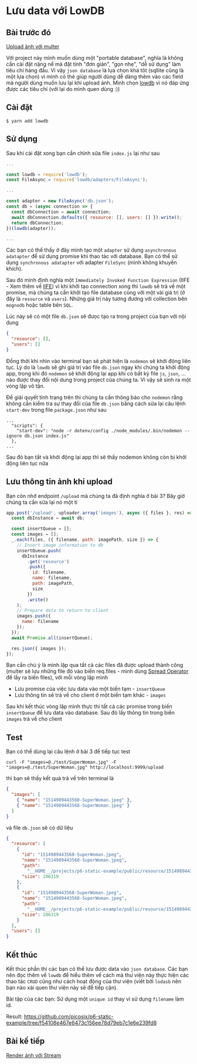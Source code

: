 # Lưu data với LowDB

## Bài trước đó

[Upload ảnh với multer](./3-upload-image-with-multer.md)

Với project này mình muốn dùng một "portable database", nghĩa là không cần cài đặt nặng nề mà đặt tính "đơn giản", "gọn nhẹ", "dễ sử dụng" làm tiêu chí hàng đầu. Vì vậy `json database` là lựa chọn khá tôt (sqllite cũng là một lựa chọn) vì mình có thẻ giúp người dùng dễ dàng thêm vào các field mà người dùng muốn lưu lại khi upload ảnh. Mình chọn [lowdb](https://github.com/typicode/lowdb) vì nó đáp ứng được các tiêu chí (với lại do mình quen dùng :))

## Cài đặt

```shell
$ yarn add lowdb
```

## Sử dụng

Sau khi cài đặt xong bạn cần chỉnh sửa file `index.js` lại như sau

```javascript
...

const lowdb = require('lowdb');
const FileAsync = require('lowdb/adapters/FileAsync');

...

const adapter = new FileAsync('db.json');
const db = (async connection => {
  const dbConnection = await connection;
  await dbConnection.defaults({ resource: [], users: [] }).write();
  return dbConnection;
})(lowdb(adapter));

...
```

Các bạn có thể thấy ở đây mình tạo một `adapter` sử dụng `asynchronous adatapter` để sử dụng promise khi thao tác với database. Bạn có thể sử dụng `synchronous adatapter` với adapter `FileSync` (mình không khuyến khích).

Sau đó mình định nghĩa một `Immediately Invoked Function Expression` (IIFE - Xem thêm về [IIFE](https://developer.mozilla.org/vi/docs/Glossary/IIFE)) vì khi khởi tạo connection xong thì `lowdb` sẽ trả về một promise, mà chúng ta cần khởi tạo file database cùng với một vài giá trị (ở đây là `resource` và `users`). Những giá trị này tương đương với collection bên `mognodb` hoặc table bên `SQL`.

Lúc này sẽ có một file `db.json` sẽ đưọc tạo ra trong project của bạn với nội dung

```json
{
  "resource": [],
  "users": []
}
```

Đồng thời khi nhìn vào terminal bạn sẽ phát hiện là `nodemon` sẽ khởi động liên tục. Lý do là `lowdb` sẽ ghi giá trị vào file `db.json` ngay khi chúng ta khởi động app, trong khi đó `nodemon` sẽ khởi động lại app khi có bất kỳ file `js`, `json`, ... nào được thay đổi nội dung trong project của chúng ta. Vì vậy sẽ sinh ra một vòng lặp vô tận.

Để giải quyết tính trạng trên thì chúng ta cần thông báo cho `nodemon` rằng không cần kiểm tra sự thay đổi của file `db.json` bằng cách sửa lại câu lệnh `start-dev` trong file `package.json` như sau

```
...
  "scripts": {
    "start-dev": "node -r dotenv/config ./node_modules/.bin/nodemon --ignore db.json index.js"
  },
...
```

Sau đó bạn tắt và khởi động lại app thì sẽ thấy nodemon không còn bị khởi động liên tục nữa

## Lưu thông tin ảnh khi upload

Bạn còn nhớ endpoint `/upload` mà chúng ta đã định nghĩa ở bài 3? Bây giờ chúng ta cần sửa lại nó một tí

```javascript
app.post('/upload', uploader.array('images'), async ({ files }, res) => {
  const dbInstance = await db;

  const insertQueue = [];
  const images = [];
  _.each(files, ({ filename, path: imagePath, size }) => {
    // Insert image information to db
    insertQueue.push(
      dbInstance
        .get('resource')
        .push({
          id: filename,
          name: filename,
          path: imagePath,
          size
        })
        .write()
    );
    // Prepare data to return to client
    images.push({
      name: filename
    });
  });
  await Promise.all(insertQueue);

  res.json({ images });
});
```

Bạn cần chú ý là mình lặp qua tất cả các files đã được upload thành công (multer sẽ lưu những file đó vào biến req.files - mình dùng [Spread Operator](https://developer.mozilla.org/en-US/docs/Web/JavaScript/Reference/Operators/Spread_operator) để lấy ra biến files), với mỗi vòng lặp mình

* Lưu promise của việc lưu data vào một biến tạm - `insertQueue`
* Lưu thông tin sẽ trả về cho client ở một biến tạm khác - `images`

Sau khi kết thúc vòng lặp mình thực thi tất cả các promise trong biến `insertQueue` để lưu data vào database. Sau đó lấy thông tin trong biến `images` trả về cho client

## Test

Bạn có thể dùng lại câu lệnh ở bài 3 để tiếp tục test

```shell
curl -F "images=@./test/SuperWoman.jpg" -F "images=@./test/SuperWoman.jpg" http://localhost:9999/upload
```

thì bạn sẽ thấy kết quả trả về trên terminal là

```json
{
  "images": [
    { "name": "1514989443560-SuperWoman.jpeg" },
    { "name": "1514989443568-SuperWoman.jpeg" }
  ]
}
```

và file `db.json` sẽ có dữ liệu

```json
{
  "resource": [
    {
      "id": "1514989443560-SuperWoman.jpeg",
      "name": "1514989443560-SuperWoman.jpeg",
      "path":
        "__HOME__/projects/p6-static-example/public/resource/1514989443560-SuperWoman.jpeg",
      "size": 206319
    },
    {
      "id": "1514989443568-SuperWoman.jpeg",
      "name": "1514989443568-SuperWoman.jpeg",
      "path":
        "__HOME__/projects/p6-static-example/public/resource/1514989443568-SuperWoman.jpeg",
      "size": 206319
    }
  ],
  "users": []
}
```

## Kết thúc

Kết thúc phần thì các bạn có thể lưu được data vào `json database`. Các bạn nên đọc thêm về `lowdb` để hiểu thêm về cách mà thư viện này thực hiện các thao tác `CRUD` cũng như cách hoạt động của thư viện (viết bởi `lodasb` nên bạn nào xài quen thư viện này sẽ đễ tiếp cận).

Bài tập của các bạn: Sử dụng một `unique id` thay vì sử dụng `filename` làm id.

Result: https://github.com/picosix/p6-static-example/tree/f54108e467e6473c156ee78d79eb7c1e6e239fd8

## Bài kế tiếp

[Render ảnh với Stream](./5-render-image-with-stream.md)
